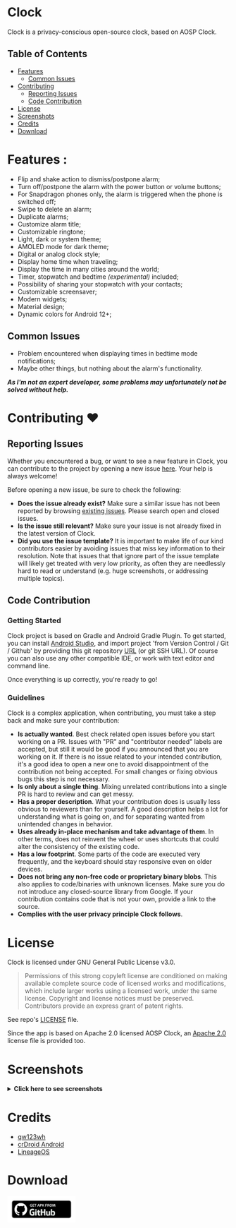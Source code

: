 # Clock
Clock is a privacy-conscious open-source clock, based on AOSP Clock.

## Table of Contents

- [Features](#features-)
  * [Common Issues](#common-issues)
- [Contributing](#contributing-)
  * [Reporting Issues](#reporting-issues)
  * [Code Contribution](#code-contribution)
- [License](#license)
- [Screenshots](#screenshots)
- [Credits](#credits)
- [Download](#download)

# Features : 
* Flip and shake action to dismiss/postpone alarm;
* Turn off/postpone the alarm with the power button or volume buttons;
* For Snapdragon phones only, the alarm is triggered when the phone is switched off;
* Swipe to delete an alarm;
* Duplicate alarms;
* Customize alarm title;
* Customizable ringtone;
* Light, dark or system theme;
* AMOLED mode for dark theme;
* Digital or analog clock style;
* Display home time when traveling;
* Display the time in many cities around the world;
* Timer, stopwatch and bedtime _(experimental)_ included;
* Possibility of sharing your stopwatch with your contacts;
* Customizable screensaver;
* Modern widgets;
* Material design;
* Dynamic colors for Android 12+;

## Common Issues
* Problem encountered when displaying times in bedtime mode notifications;
* Maybe other things, but nothing about the alarm's functionality.

_<b>As I'm not an expert developer, some problems may unfortunately not be solved without help.</b>_

# Contributing ❤

## Reporting Issues

Whether you encountered a bug, or want to see a new feature in Clock, you can contribute to the project by opening a new issue [here](https://github.com/BlackyHawky/Clock/issues). Your help is always welcome!

Before opening a new issue, be sure to check the following:
- **Does the issue already exist?** Make sure a similar issue has not been reported by browsing [existing issues](https://github.com/BlackyHawky/Clock/issues). Please search open and closed issues.
- **Is the issue still relevant?** Make sure your issue is not already fixed in the latest version of Clock.
- **Did you use the issue template?** It is important to make life of our kind contributors easier by avoiding issues that miss key information to their resolution.
  Note that issues that that ignore part of the issue template will likely get treated with very low priority, as often they are needlessly hard to read or understand (e.g. huge screenshots, or addressing multiple topics).

## Code Contribution

### Getting Started

Clock project is based on Gradle and Android Gradle Plugin. To get started, you can install [Android Studio](https://developer.android.com/studio), and import project 'from Version Control / Git / Github' by providing this git repository [URL](https://github.com/BlackyHawky/Clock.git) (or git SSH URL).
Of course you can also use any other compatible IDE, or work with text editor and command line.

Once everything is up correctly, you're ready to go!

### Guidelines

Clock is a complex application, when contributing, you must take a step back and make sure your contribution:
- **Is actually wanted**. Best check related open issues before you start working on a PR. Issues with "PR" and "contributor needed" labels are accepted, but still it would be good if you announced that you are working on it.
  If there is no issue related to your intended contribution, it's a good idea to open a new one to avoid disappointment of the contribution not being accepted. For small changes or fixing obvious bugs this step is not necessary.
- **Is only about a single thing**. Mixing unrelated contributions into a single PR is hard to review and can get messy.
- **Has a proper description**. What your contribution does is usually less obvious to reviewers than for yourself. A good description helps a lot for understanding what is going on, and for separating wanted from unintended changes in behavior.
- **Uses already in-place mechanism and take advantage of them**. In other terms, does not reinvent the wheel or uses shortcuts that could alter the consistency of the existing code.
- **Has a low footprint**. Some parts of the code are executed very frequently, and the keyboard should stay responsive even on older devices.
- **Does not bring any non-free code or proprietary binary blobs**. This also applies to code/binaries with unknown licenses. Make sure you do not introduce any closed-source library from Google.
  If your contribution contains code that is not your own, provide a link to the source.
- **Complies with the user privacy principle Clock follows**.

# License

Clock is licensed under GNU General Public License v3.0.

> Permissions of this strong copyleft license are conditioned on making available complete source code of licensed works and modifications, which include larger works using a licensed work, under the same license. Copyright and license notices must be preserved. Contributors provide an express grant of patent rights.

See repo's [LICENSE](/LICENSE-GPL-3) file.

Since the app is based on Apache 2.0 licensed AOSP Clock, an [Apache 2.0](LICENSE-Apache-2.0) license file is provided too.

# Screenshots

<details>
<summary><b>Click here to see screenshots</b></summary>
<br>
 <img src="/images/phoneScreenshots/1.jpg" alt="Screenshot 1" width="200" />
 <img src="/images/phoneScreenshots/2.jpg" alt="Screenshot 2" width="200" />
 <img src="/images/phoneScreenshots/3.jpg" alt="Screenshot 3" width="200" />
 <img src="/images/phoneScreenshots/4.jpg" alt="Screenshot 4" width="200" />
 <img src="/images/phoneScreenshots/5.jpg" alt="Screenshot 5" width="200" />
 <img src="/images/phoneScreenshots/6.jpg" alt="Screenshot 6" width="200" />
 <img src="/images/phoneScreenshots/7.jpg" alt="Screenshot 7" width="200" />
 <img src="/images/phoneScreenshots/8.jpg" alt="Screenshot 8" width="200" />
</details>

# Credits
- [qw123wh](https://github.com/qw123wh/new-clock)
- [crDroid Android](https://github.com/crdroidandroid/android_packages_apps_DeskClock)
- [LineageOS](https://github.com/LineageOS/android_packages_apps_DeskClock)

# Download
[<img src="/images/badge_github.png" alt="Get it on GitHub" height="60">](https://github.com/BlackyHawky/New-Clock/releases)
